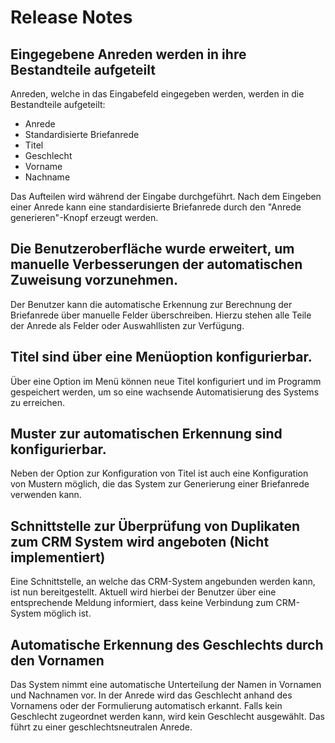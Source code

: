 # Release Notes

## Eingegebene Anreden werden in ihre Bestandteile aufgeteilt
Anreden, welche in das Eingabefeld eingegeben werden, werden in die Bestandteile aufgeteilt:
* Anrede
* Standardisierte Briefanrede
* Titel
* Geschlecht
* Vorname
* Nachname

Das Aufteilen wird während der Eingabe durchgeführt. 
Nach dem Eingeben einer Anrede kann eine standardisierte Briefanrede durch den "Anrede generieren"-Knopf erzeugt werden.
## Die Benutzeroberfläche wurde erweitert, um manuelle Verbesserungen der automatischen Zuweisung vorzunehmen.
Der Benutzer kann die automatische Erkennung zur Berechnung der Briefanrede über manuelle Felder überschreiben. Hierzu stehen alle Teile der Anrede als Felder oder Auswahllisten zur Verfügung.

## Titel sind über eine Menüoption konfigurierbar.
Über eine Option im Menü können neue Titel konfiguriert und im Programm gespeichert werden, um so eine wachsende Automatisierung des Systems zu erreichen.

## Muster zur automatischen Erkennung sind konfigurierbar. 
Neben der Option zur Konfiguration von Titel ist auch eine Konfiguration von Mustern möglich, die das System zur Generierung einer Briefanrede verwenden kann.

## Schnittstelle zur Überprüfung von Duplikaten zum CRM System wird angeboten (Nicht implementiert)
Eine Schnittstelle, an welche das CRM-System angebunden werden kann, ist nun bereitgestellt. Aktuell wird hierbei der Benutzer über eine entsprechende Meldung informiert, dass keine Verbindung zum CRM-System möglich ist.

## Automatische Erkennung des Geschlechts durch den Vornamen
Das System nimmt eine automatische Unterteilung der Namen in Vornamen und Nachnamen vor.
In der Anrede wird das Geschlecht anhand des Vornamens oder der Formulierung automatisch erkannt. Falls kein Geschlecht zugeordnet werden kann, wird kein Geschlecht ausgewählt. Das führt zu einer geschlechtsneutralen Anrede.